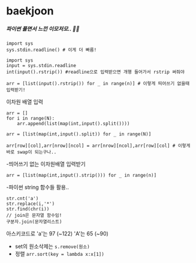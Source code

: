 # baekjoon



##### 파이썬 풀면서 느낀 이모저모.. 👼🏻
```
import sys
sys.stdin.readline() # 이게 더 빠름!
```
```
import sys
input = sys.stdin.readline
int(input().rstrip()) #readline으로 입력받으면 개행 들어가서 rstrip 써줘야
```
```
arr = [list(input().rstrip()) for _ in range(n)] # 이렇게 띄어쓰기 없을때 입력받기!
```
이차원 배열 입력
```
arr = []
for i in range(N):
    arr.append(list(map(int,input().split())))

arr = [list(map(int,input().split)) for _ in range(N)]
```
```
arr[row][col],arr[nrow][ncol] = arr[nrow][ncol],arr[row][col] # 이렇게 바로 swap이 되는구나..
```
-띄어쓰기 없는 이차원배열 입력받기
```
arr = [list(map(int,input().strip())) for _ in range(n)]
```
-파이썬 string 함수들 활용..
```
str.cnt('a')
str.replace(i,'*')
str.find(chr(i))
// join은 문자열 함수임!
구분자.join(문자열리스트)
```
아스키코드로 'a'는 97 (~122) 'A'는 65 (~90)
- set의 원소삭제는 ```s.remove(원소)```
- 정렬 ```arr.sort(key = lambda x:x[1])```
